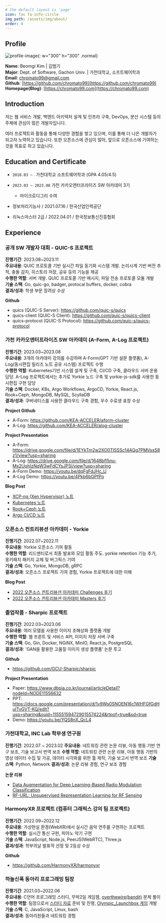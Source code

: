 ```yaml
---
# the default layout is 'page'
icon: fas fa-info-circle
img_path: /assets/img/about/
order: 4
---
```


## Profile

![profile-image](/bgkim.jpg){: w="300" h="300" .normal}

**Name**: Beomgi Kim &#124; 김범기<br>
**Major**: Dept. of Software, Gachon Univ. &#124; 가천대학교, 소프트웨어학과<br>
**Email**: chromato99@gmail.com<br>
**Github**: [https://github.com/chromato99](https://github.com/chromato99)<br>
**Homepage(Blog)**: [https://chromato99.com](https://chromato99.com)

## Introduction

저는 웹 서비스 개발, 백엔드 아키텍처 설계 및 인프라 구축, DevOps, 분산 시스템 등의 주제에 관심이 많은 개발자입니다.

여러 프로젝트와 활동을 통해 다양한 경험을 쌓고 있으며, 이를 통해 더 나은 개발자가 되고자 노력하고 있습니다. 또한 오픈소스에 관심이 많아, 앞으로 오픈소스에 기여하는 것을 목표로 하고 있습니다.

## Education and Certificate

- `2018.03 ~ ` 가천대학교 소프트웨어학과 (GPA 4.05/4.5)
- `2023.03 ~ 2023.08` 가천 카카오엔터프라이즈 SW 아카데미 3기
    - 마이크로디그리 수여

- 정보처리기능사 / 2021.07.16 / 한국산업인력공단
- 리눅스마스터 2급 / 2022.04.01 / 한국정보통신진흥협회

## Experience

### 공개 SW 개발자 대회 - QUIC-S 프로젝트

**진행기간**: 2023.08~2023.11<br>
**주요내용**: QUIC 프로토콜 기반 실시간 파일 동기화 시스템 개발. 논리시계 기반 버전 추적, 충돌 감지, 히스토리 저장, 공유 등의 기능을 제공<br>
**수행한 역할**: 서버 개발. QUIC 프로토콜 기반 메시지, 파일 전송 프로토콜 모듈 개발<br>
**기술 스택**: Go, quic-go, badger, protocal buffers, docker, cobra<br>
**결과/성과**: 학생 부문 장려상 수상<br>

**Github**
- quics (QUIC-S Server): <https://github.com/quic-s/quics>
- quics-client (QUIC-S Client): <https://github.com/quic-s/quics-client>
- quics-protocol (QUIC-S Protocol): <https://github.com/quic-s/quics-protocol>

### 가천 카카오엔터프라이즈 SW 아카데미 (A-Form, A-Log 프로젝트)

**진행기간**: 2023.03~2023.08<br>
**주요내용**: 3개의 아카데미 강의를 수강하며 A-Form(GPT 기반 설문 플랫폼), A-Log(동시편집 릴리즈 노트 공유 시스템) 프로젝트 수행<br>
**수행한 역할**: Kubernetes기반 시스템 설계 및 구축, CI/CD 구축, 클라우드 서버 운용 담당. A-Log 프로젝트에서는 추가로 Yorkie 노드 구축 및 yorkie-js-sdk를 사용한 동시편집 구현 담당<br>
**기술 스택**: Docker, K8s, Argo Workflows, ArgoCD, Yorkie, React.js, Rook+Ceph, MongoDB, MySQL, ScyllaDB<br>
**결과/성과**: 쿠버네티스를 사용한 클라우드 구축 경험, 우수 수료생 표창 수상<br>

**Project Github**
- A-Form: <https://github.com/KEA-ACCELER/aform-cluster>
- A-Log: <https://github.com/KEA-ACCELER/alog-cluster>

**Project Presentation**
- A-Form: <https://drive.google.com/file/d/1EYkTm2w2XO0TlSSSc14AQg7PMVssS8z1/view?usp=sharing>
- A-Log: <https://drive.google.com/file/d/1648bfl5nu-Mx2UohIzNqW3wFdCYsJP3i/view?usp=sharing>
- A-Form Demo: <https://youtu.be/dqFgFdJHc_U>
- A-Log Demo: <https://youtu.be/4Pkb6bGPfPo>

**Blog Post**
- [XCP-ng (Xen Hypervisor) 노트](https://chromato99.com/posts/XCP-ng/)
- [Kubernetes 노트](https://chromato99.com/posts/Kubernetes-%EB%85%B8%ED%8A%B8/)
- [Rook+Ceph 노트](https://chromato99.com/posts/Rook+Ceph-%EB%85%B8%ED%8A%B8/)
- [Argo CI/CD 노트](https://chromato99.com/posts/Argo-CI-CD-%EB%85%B8%ED%8A%B8/)

### 오픈소스 컨트리뷰션 아카데미 - Yorkie

**진행기간**: 2022.07~2022.11<br>
**주요내용**: Yorkie 오픈소스 기여 활동<br>
**수행한 역할**: 리드멘티로서 최종 발표와 모임 활동 주도. yorkie retention 기능 추가, 몽키패치 패키지 교체 및 버그픽스 기여<br>
**기술 스택**: Go, Yorkie, MongoDB, gRPC<br>
**결과/성과**: 오픈소스 프로젝트 기여 경험, Yorkie 프로젝트에 대한 이해<br>

**Blog Post**
- [2022 오픈소스 컨트리뷰션 아카데미 Challenges 후기](https://chromato99.com/posts/2022-%EC%98%A4%ED%94%88%EC%86%8C%EC%8A%A4-%EC%BB%A8%ED%8A%B8%EB%A6%AC%EB%B7%B0%EC%85%98-%EC%95%84%EC%B9%B4%EB%8D%B0%EB%AF%B8-Challenges-%ED%9B%84%EA%B8%B0/)
- [2022 오픈소스 컨트리뷰션 아카데미 Masters 후기](https://chromato99.com/posts/2022-%EC%98%A4%ED%94%88%EC%86%8C%EC%8A%A4-%EC%BB%A8%ED%8A%B8%EB%A6%AC%EB%B7%B0%EC%85%98-%EC%95%84%EC%B9%B4%EB%8D%B0%EB%AF%B8-Masters-%ED%9B%84%EA%B8%B0/)

### 졸업작품 - Sharpic 프로젝트

**진행기간**: 2022.03~2023.06<br>
**주요내용**: 여러 모델을 사용한 이미지 초해상화 플랫폼 개발<br>
**수행한 역할**: 웹 프론트 및 서비스 API, 이미지 저장 서버 구축<br>
**기술 스택**: Go, Gin, Docker, NGiNX, MinIO, React.js, PostgreSQL<br>
**결과/성과**: 'GAN을 활용한 고품질 이미지 생성 플랫폼’ 논문 투고<br>

**Github**
- <https://github.com/GCU-Sharpic/sharpic>

**Project Presentation**
- Paper: <https://www.dbpia.co.kr/journal/articleDetail?nodeId=NODE11556632>
- PPT: <https://docs.google.com/presentation/d/1v9Ws0SNOEN16c1WHFGfGdHuITvGVT-KQ/edit?usp=sharing&ouid=115551594729015574224&rtpof=true&sd=true>
- Demo: <https://youtu.be/YQS8nX_QcL4>

### 가천대학교, INC Lab 학부생 연구원

**진행기간**: 2022.07 ~ 2023.02
**주요내용**: 네트워킹 관련 논문 리뷰, 아동 행동 기반 연구 보조, 기술 보고서 번역 보조
**수행 역할**: 네트워킹 관련 논문 리뷰, 아동 행동 기반의 영상 데이터 수집 및 가공, 데이터 시각화를 위한 툴 제작, 기술 보고서 번역 보조
**기술 스택**: Python, Network
**결과/성과**: 논문 리뷰 경험, 연구 보조 경험

**논문 리뷰**
- [Data Augmentation for Deep Learning-Based Radio Modulation Classification](https://docs.google.com/presentation/d/1bWD4mClvB5gskNvaBcsPJXktR0KbMRnZ/edit?usp=sharing&ouid=115551594729015574224&rtpof=true&sd=true)
- [RF-URL: Unsupervised Representation Learning for RF Sensing](https://docs.google.com/presentation/d/1oIoXFvZiDbmxuc0ewzbO5PEQkNviO0qk/edit?usp=sharing&ouid=115551594729015574224&rtpof=true&sd=true)

### HarmonyXR 프로젝트 (컴퓨터 그래픽스 강의 팀 프로젝트)

**진행기간**: 2022.09~2022.12<br>
**주요내용**: 가상현실 환경(WebXR)에서 실시간 음악 연주를 구현하는 프로젝트<br>
**수행한 역할**: 실시간 통신 구현, 피아노 악기 구현<br>
**기술 스택**: JavaScript, Node.js, PeerJS(WebRTC), Three.js<br>
**결과/성과**: 학부의날 발표작 선정 및 2등상 수상<br>

**Github**
- <https://github.com/HarmonyXR/harmonyxr>

### 하눌신폭 동아리 프로그래밍 팀장

**진행기간**: 2021.03~2022.06<br>
**주요내용**: C언어 프로그래밍 스터디, 무박2일 게임잼, [overthewire(bandit)](https://overthewire.org/wargames/bandit/) 문제 풀이<br>
**수행한 역할**: 팀장으로서 [스터디 자료](https://cafe.naver.com/hanulsinpok/330) 준비 및 진행, [Olympic_Launchbox 게임](https://github.com/chromato99/Olympic_Launchbox) 개발<br>
**기술 스택**: C, JavaScript, Linux, bash<br>
**결과/성과**: 동아리원들과 네트워킹 경험<br>
